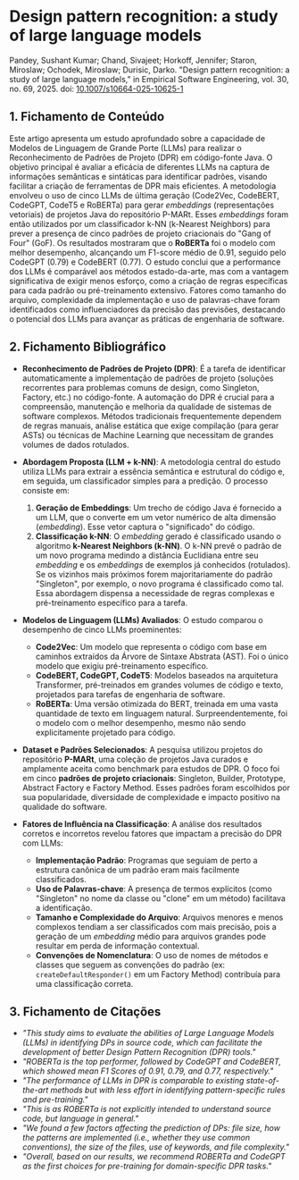 # Design pattern recognition: a study of large language models

Pandey, Sushant Kumar; Chand, Sivajeet; Horkoff, Jennifer; Staron, Miroslaw; Ochodek, Miroslaw; Durisic, Darko. "Design pattern recognition: a study of large language models," in Empirical Software Engineering, vol. 30, no. 69, 2025. doi: [10.1007/s10664-025-10625-1](https://doi.org/10.1007/s10664-025-10625-1)

## 1. Fichamento de Conteúdo

Este artigo apresenta um estudo aprofundado sobre a capacidade de Modelos de Linguagem de Grande Porte (LLMs) para realizar o Reconhecimento de Padrões de Projeto (DPR) em código-fonte Java. O objetivo principal é avaliar a eficácia de diferentes LLMs na captura de informações semânticas e sintáticas para identificar padrões, visando facilitar a criação de ferramentas de DPR mais eficientes. A metodologia envolveu o uso de cinco LLMs de última geração (Code2Vec, CodeBERT, CodeGPT, CodeT5 e RoBERTa) para gerar *embeddings* (representações vetoriais) de projetos Java do repositório P-MARt. Esses *embeddings* foram então utilizados por um classificador k-NN (k-Nearest Neighbors) para prever a presença de cinco padrões de projeto criacionais do "Gang of Four" (GoF). Os resultados mostraram que o **RoBERTa** foi o modelo com melhor desempenho, alcançando um F1-score médio de 0.91, seguido pelo CodeGPT (0.79) e CodeBERT (0.77). O estudo conclui que a performance dos LLMs é comparável aos métodos estado-da-arte, mas com a vantagem significativa de exigir menos esforço, como a criação de regras específicas para cada padrão ou pré-treinamento extensivo. Fatores como tamanho do arquivo, complexidade da implementação e uso de palavras-chave foram identificados como influenciadores da precisão das previsões, destacando o potencial dos LLMs para avançar as práticas de engenharia de software.

## 2. Fichamento Bibliográfico

* **Reconhecimento de Padrões de Projeto (DPR)**: É a tarefa de identificar automaticamente a implementação de padrões de projeto (soluções recorrentes para problemas comuns de design, como Singleton, Factory, etc.) no código-fonte. A automação do DPR é crucial para a compreensão, manutenção e melhoria da qualidade de sistemas de software complexos. Métodos tradicionais frequentemente dependem de regras manuais, análise estática que exige compilação (para gerar ASTs) ou técnicas de Machine Learning que necessitam de grandes volumes de dados rotulados.

* **Abordagem Proposta (LLM + k-NN)**: A metodologia central do estudo utiliza LLMs para extrair a essência semântica e estrutural do código e, em seguida, um classificador simples para a predição. O processo consiste em:
    1.  **Geração de Embeddings**: Um trecho de código Java é fornecido a um LLM, que o converte em um vetor numérico de alta dimensão (*embedding*). Esse vetor captura o "significado" do código.
    2.  **Classificação k-NN**: O *embedding* gerado é classificado usando o algoritmo **k-Nearest Neighbors (k-NN)**. O k-NN prevê o padrão de um novo programa medindo a distância Euclidiana entre seu *embedding* e os *embeddings* de exemplos já conhecidos (rotulados). Se os vizinhos mais próximos forem majoritariamente do padrão "Singleton", por exemplo, o novo programa é classificado como tal. Essa abordagem dispensa a necessidade de regras complexas e pré-treinamento específico para a tarefa.

* **Modelos de Linguagem (LLMs) Avaliados**: O estudo comparou o desempenho de cinco LLMs proeminentes:
    * **Code2Vec**: Um modelo que representa o código com base em caminhos extraídos da Árvore de Sintaxe Abstrata (AST). Foi o único modelo que exigiu pré-treinamento específico.
    * **CodeBERT, CodeGPT, CodeT5**: Modelos baseados na arquitetura Transformer, pré-treinados em grandes volumes de código e texto, projetados para tarefas de engenharia de software.
    * **RoBERTa**: Uma versão otimizada do BERT, treinada em uma vasta quantidade de texto em linguagem natural. Surpreendentemente, foi o modelo com o melhor desempenho, mesmo não sendo explicitamente projetado para código.

* **Dataset e Padrões Selecionados**: A pesquisa utilizou projetos do repositório **P-MARt**, uma coleção de projetos Java curados e amplamente aceita como benchmark para estudos de DPR. O foco foi em cinco **padrões de projeto criacionais**: Singleton, Builder, Prototype, Abstract Factory e Factory Method. Esses padrões foram escolhidos por sua popularidade, diversidade de complexidade e impacto positivo na qualidade do software.

* **Fatores de Influência na Classificação**: A análise dos resultados corretos e incorretos revelou fatores que impactam a precisão do DPR com LLMs:
    * **Implementação Padrão**: Programas que seguiam de perto a estrutura canônica de um padrão eram mais facilmente classificados.
    * **Uso de Palavras-chave**: A presença de termos explícitos (como "Singleton" no nome da classe ou "clone" em um método) facilitava a identificação.
    * **Tamanho e Complexidade do Arquivo**: Arquivos menores e menos complexos tendiam a ser classificados com mais precisão, pois a geração de um *embedding* médio para arquivos grandes pode resultar em perda de informação contextual.
    * **Convenções de Nomenclatura**: O uso de nomes de métodos e classes que seguem as convenções do padrão (ex: `createDefaultResponder()` em um Factory Method) contribuía para uma classificação correta.

## 3. Fichamento de Citações

* _"This study aims to evaluate the abilities of Large Language Models (LLMs) in identifying DPs in source code, which can facilitate the development of better Design Pattern Recognition (DPR) tools."_
* _"ROBERTa is the top performer, followed by CodeGPT and CodeBERT, which showed mean F1 Scores of 0.91, 0.79, and 0.77, respectively."_
* _"The performance of LLMs in DPR is comparable to existing state-of-the-art methods but with less effort in identifying pattern-specific rules and pre-training."_
* _"This is as ROBERTa is not explicitly intended to understand source code, but language in general."_
* _"We found a few factors affecting the prediction of DPs: file size, how the patterns are implemented (i.e., whether they use common conventions), the size of the files, use of keywords, and file complexity."_
* _"Overall, based on our results, we recommend ROBERTa and CodeGPT as the first choices for pre-training for domain-specific DPR tasks."_
